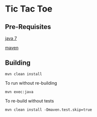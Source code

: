 Tic Tac Toe
===========

Pre-Requisites
--------------

[java 7](http://www.oracle.com/technetwork/java/javase/downloads/jdk7-downloads-1880260.html)

[maven](http://maven.apache.org/)

Building
--------

```
mvn clean install
```
To run without re-building
```
mvn exec:java
```
To re-build without tests
```
mvn clean install -Dmaven.test.skip=true
```

